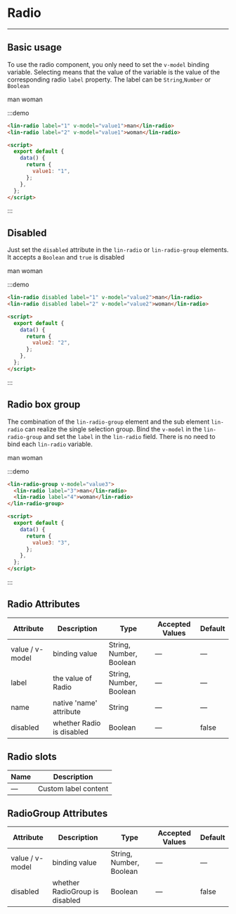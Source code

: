 <script>
export default {
  data() {
    return {
      value1: "1",
      value2: "2",
      value3: "3",
    };
  }
};
</script>

# Radio

---

## Basic usage

To use the radio component, you only need to set the `v-model` binding variable. Selecting means that the value of the variable is the value of the corresponding radio `label` property. The label can be `String`,`Number` or `Boolean`

<div class='demo-block'>
<lin-radio label="1" v-model="value1">man</lin-radio>
<lin-radio label="2" v-model="value1">woman</lin-radio>
</div>

:::demo

```html
<lin-radio label="1" v-model="value1">man</lin-radio>
<lin-radio label="2" v-model="value1">woman</lin-radio>

<script>
  export default {
    data() {
      return {
        value1: "1",
      };
    },
  };
</script>
```

:::

## Disabled

Just set the `disabled` attribute in the `lin-radio` or `lin-radio-group` elements. It accepts a `Boolean` and `true` is disabled

<div class='demo-block'>
<lin-radio disabled label="1" v-model="value2">man</lin-radio>
<lin-radio disabled label="2" v-model="value2">woman</lin-radio>
</div>

:::demo

```html
<lin-radio disabled label="1" v-model="value2">man</lin-radio>
<lin-radio disabled label="2" v-model="value2">woman</lin-radio>

<script>
  export default {
    data() {
      return {
        value2: "2",
      };
    },
  };
</script>
```

:::

## Radio box group

The combination of the `lin-radio-group` element and the sub element `lin-radio` can realize the single selection group. Bind the `v-model` in the `lin-radio-group` and set the `label` in the `lin-radio` field. There is no need to bind each `lin-radio` variable.

<div class='demo-block'>
    <lin-radio-group v-model="value3">
      <lin-radio label="3">man</lin-radio>
      <lin-radio label="4">woman</lin-radio>
    </lin-radio-group>
</div>

:::demo

```html
<lin-radio-group v-model="value3">
  <lin-radio label="3">man</lin-radio>
  <lin-radio label="4">woman</lin-radio>
</lin-radio-group>

<script>
  export default {
    data() {
      return {
        value3: "3",
      };
    },
  };
</script>
```

:::

## Radio Attributes

| Attribute            | Description           | Type                    | Accepted Values | Default |
| --------------- | -------------- | ----------------------- | ------ | ------ |
| value / v-model | binding value         | String, Number, Boolean | —      | —      |
| label           | the value of Radio | String, Number, Boolean | —      | —      |
| name            | native 'name' attribute  | String                  | —      | —      |
| disabled        | whether Radio is disabled       | Boolean                 | —      | false  |

## Radio slots

| Name | Description           |
| -------- | -------------- |
| —        | Custom label content |

## RadioGroup Attributes

| Attribute            | Description     | Type                    | Accepted Values | Default |
| --------------- | -------- | ----------------------- | ------ | ------ |
| value / v-model | binding value   | String, Number, Boolean | —      | —      |
| disabled        | whether RadioGroup is disabled | Boolean                 | —      | false  |
